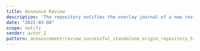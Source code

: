 ```yaml
---
title: Announce Review
description: 'The repository notifies the overlay journal of a new review '
date: "2021-03-08"
scope: notify
sender: actor_2
pattern: announcement/review_successful_standalone_origin_repository_target_overlay
---
```


